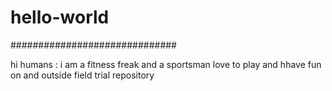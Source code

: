 # hello-world
##############################

hi humans 
:
i am a  fitness freak and a sportsman 
love to play and hhave fun on and outside field
trial repository
